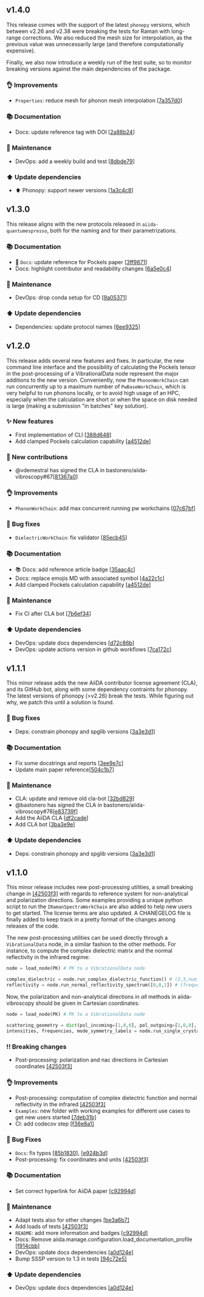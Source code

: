 ## v1.4.0

This release comes with the support of the latest `phonopy` versions, which between v2.26 and v2.38 were breaking the tests for
Raman with long-range corrections. We also reduced the mesh size for interpolation, as the previous value was unnecessarily
large (and therefore computationally expensive).

Finally, we also now introduce a weekly run of the test suite, so to monitor breaking versions against the main
dependencies of the package.


### 👌 Improvements

* `Properties`: reduce mesh for phonon mesh interpolation [[7a357d0](https://github.com/aiidateam/aiida-quantumespresso/commit/7a357d0f3a3c2a6a5725eb4fb96c38ed719a6021)]


### 📚 Documentation

* Docs: update reference tag with DOI [[2a88b24](https://github.com/aiidateam/aiida-quantumespresso/commit/2a88b24375400ed5bcc4c93939af4fa1dd301967)]


### 🔧 Maintenance

* DevOps: add a weekly build and test [[8dbde79](https://github.com/aiidateam/aiida-quantumespresso/commit/8dbde7911a75f925538b63932bf2c19c6dab7a11)]


### ⬆️ Update dependencies

* ⬆️ Phonopy: support newer versions [[1a3c4c8](https://github.com/aiidateam/aiida-quantumespresso/commit/1a3c4c8b6f12e3e95adea19e511d6d9ed7156c10)]



## v1.3.0

This release aligns with the new protocols released in `aiida-quantumespresso`, both for the naming and for their parametrizations.


### 📚 Documentation

* :notebook: `Docs`: update reference for Pockels paper [[3ff9871](https://github.com/aiidateam/aiida-quantumespresso/commit/3ff98717f7843d04f6b4e315746340ba744ed925)]
* Docs: highlight contributor and readability changes [[6a5e0c4](https://github.com/aiidateam/aiida-quantumespresso/commit/6a5e0c4c08002bcc250520ad1fe1886e75a37ee0)]


### 🔧 Maintenance

* DevOps: drop conda setup for CD [[9a05371](https://github.com/aiidateam/aiida-quantumespresso/commit/9a053710f10e35e1bb126c566020038379c305e3)]


### ⬆️ Update dependencies

* Dependencies: update protocol names [[6ee9325](https://github.com/aiidateam/aiida-quantumespresso/commit/6ee932534cedbf1de2a352f88e27741b91b3855c)]




## v1.2.0

This release adds several new features and fixes. In particular, the new command line interface and
the possibility of calculating the Pockels tensor in the post-processing of a VibrationalData node
represent the major additions to the new version. Conveniently, now the `PhononWorkChain` can run
concurrently up to a maximum number of `PwBaseWorkChain`, which is very helpful to run phonons locally,
or to avoid high usage of an HPC, especially when the calculation are short or when the space on disk
needed is large (making a submission "in batches" key solution).


### ✨ New features

* First implementation of CLI [[388d648](https://github.com/aiidateam/aiida-quantumespresso/commit/388d648b64778060b50fcf8e7095f6521e29d254)]
* Add clamped Pockels calculation capability [[a4512de](https://github.com/aiidateam/aiida-quantumespresso/commit/a4512de84b7c390d848e239ed0feb37a6fe900f1)]


### 🙏 New contributions

* @vdemestral has signed the CLA in bastonero/aiida-vibroscopy#67[[81367a0](https://github.com/aiidateam/aiida-quantumespresso/commit/81367a07e91a505c720c77c80c784dcf270f3280)]


### 👌 Improvements

* `PhononWorkChain`: add max concurrent running pw workchains [[07c67bf](https://github.com/aiidateam/aiida-quantumespresso/commit/07c67bfc89315fd0d3c57e07ac1955862a322ad8)]


### 🐛 Bug fixes

* `DielectricWorkChain`: fix validator [[85ecb45](https://github.com/aiidateam/aiida-quantumespresso/commit/85ecb45535cf30ee9fd976dc0effffab8acf0970)]


### 📚 Documentation

* :books: Docs: add reference article badge [[35aac4c](https://github.com/aiidateam/aiida-quantumespresso/commit/35aac4ccb793639ba1342c43d76762fa45198fd9)]
* Docs: replace emojis MD with associated symbol [[4a22c1c](https://github.com/aiidateam/aiida-quantumespresso/commit/4a22c1cea2798f82b906837d5c1e341232c1c756)]
* Add clamped Pockels calculation capability [[a4512de](https://github.com/aiidateam/aiida-quantumespresso/commit/a4512de84b7c390d848e239ed0feb37a6fe900f1)]


### 🔧 Maintenance

* Fix CI after CLA bot [[7b6ef34](https://github.com/aiidateam/aiida-quantumespresso/commit/7b6ef3402317e93b7ea9a97ff2673cf36fd360ca)]


### ⬆️ Update dependencies

* DevOps: update docs dependencies [[d72c86b](https://github.com/aiidateam/aiida-quantumespresso/commit/d72c86b32f9c5d339c07d00f5da8f5185afa4cf9)]
* DevOps: update actions version in github workflows [[7ca172c](https://github.com/aiidateam/aiida-quantumespresso/commit/7ca172cc331e078bc79ad02af0c78db6a67cd84f)]




## v1.1.1

This minor release adds the new AiiDA contributor license agreement (CLA), and its GitHub bot,
along with some dependency contraints for phonopy. The latest versions of phonopy (>v2.26)
break the tests. While figuring out why, we patch this until a solution is found.

### 🐛 Bug fixes

* Deps: constrain phonopy and spglib versions [[3a3e3d1](https://github.com/aiidateam/aiida-quantumespresso/commit/3a3e3d117e34c6a66fcdc74e1e21c6263c203565)]

### 📚 Documentation

* Fix some docstrings and reports [[3ee9e7c](https://github.com/aiidateam/aiida-quantumespresso/commit/3ee9e7cbd2f5e6b8f15229dafbed58ae7ef4fa0d)]
* Update main paper reference[[504c1b7](https://github.com/aiidateam/aiida-quantumespresso/commit/504c1b7b65a8852395d0ff3ec7271cb8c05c6931)]

### 🔧 Maintenance

* CLA: update and remove old cla-bot [[32bd829](https://github.com/aiidateam/aiida-quantumespresso/commit/32bd829987751deba056b7bfa739f6c82cf89d3e)]
* @bastonero has signed the CLA in bastonero/aiida-vibroscopy#78[[e83739f](https://github.com/aiidateam/aiida-quantumespresso/commit/e83739f6aaecfcb304f8cac3da6d54b93f0fafb7)]
* Add the AiiDA CLA [[df2cade](https://github.com/aiidateam/aiida-quantumespresso/commit/df2cade1bf200b8a2dd7004a48e40b118257f134)]
* Add CLA bot [[3ba3e9e](https://github.com/aiidateam/aiida-quantumespresso/commit/3ba3e9e9f094106254b1a8ee4c97b85e66b41f85)]

### ⬆️ Update dependencies

* Deps: constrain phonopy and spglib versions [[3a3e3d1](https://github.com/aiidateam/aiida-quantumespresso/commit/3a3e3d117e34c6a66fcdc74e1e21c6263c203565)]




## v1.1.0

This minor release includes new post-processing utilities, a small breaking change in [[42503f3]](https://github.com/bastonero/aiida-vibroscopy/commit/42503f312d9a812cfc46d4c4a03a78641201e1d3) with regards to reference system for non-analytical and polarization directions. Some examples providing
a unique python script to run the `IRamanSpectraWorkChain` are also added to help new users to get started. The license terms are also updated.
A CHANEGELOG file is finally added to keep track in a pretty format of the changes among releases of the code.

The new post-processing utilities can be used directly through a `VibrationalData` node, in a similar fashion to the other methods.
For instance, to compute the complex dielectric matrix and the normal reflectivity in the infrared regime:

```python
node = load_node(PK) # PK to a VibrationalData node

complex_dielectric = node.run_complex_dielectric_function() # (3,3,num_steps) shape complex array; num_steps are the number of frequency points where the function is evaluated
reflectivity = node.run_normal_reflectivity_spectrum([0,0,1]) # (frequency points, reflectance value), [0,0,1] is the orthogonal direction index probed via q.eps.q
```

Now, the polarization and non-analytical directions in _all_ methods in aiida-vibroscopy should be given in Cartesian coordinates:

```python
node = load_node(PK) # PK to a VibrationalData node

scattering_geometry = dict(pol_incoming=[1,0,0], pol_outgoing=[1,0,0], nac_direction=[0,0,1]) # corresponding to ZXXZ scattering setup
intensities, frequencies, mode_symmetry_labels = node.run_single_crystal_raman_intensities(**scattering_geometry)
```

### ‼️ Breaking changes

* Post-processing: polarization and nac directions in Cartesian coordinates [[42503f3]](https://github.com/bastonero/aiida-vibroscopy/commit/42503f312d9a812cfc46d4c4a03a78641201e1d3)

### 👌 Improvements

* Post-processing: computation of complex dielectric function and normal reflectivity in the infrared [[42503f3]](https://github.com/bastonero/aiida-vibroscopy/commit/42503f312d9a812cfc46d4c4a03a78641201e1d3)
* `Examples`: new folder with working examples for different use cases to get new users started [[7deb31b]](https://github.com/bastonero/aiida-vibroscopy/commit/7deb31b5f547ca16e4522be960b4aa5bbe13fccf)
* CI: add codecov step [[f36e8a1]](https://github.com/bastonero/aiida-vibroscopy/commit/f36e8a10566af68843546bae428560dff393aaf1)

### 🐛 Bug Fixes

* `Docs`: fix typos [[85b1830]](https://github.com/bastonero/aiida-vibroscopy/commit/85b18305be6e7e76efce35d9e4ae4c5a3547f9bc), [[e924b3d]](https://github.com/bastonero/aiida-vibroscopy/commit/e924b3dd436a67192f6c0780ff3a318581ab1fc5)
* Post-processing: fix coordinates and units [[42503f3]](https://github.com/bastonero/aiida-vibroscopy/commit/42503f312d9a812cfc46d4c4a03a78641201e1d3)

### 📚 Documentation

* Set correct hyperlink for AiiDA paper [[c92994d]](https://github.com/bastonero/aiida-vibroscopy/commit/c92994de36c336a265ac262eea2dc8d77fb11f08)

### 🔧 Maintenance

* Adapt tests also for other changes [[be3a6b7]](https://github.com/bastonero/aiida-vibroscopy/commit/be3a6b7d67926816957634fd7b520cd021532f0f)
* Add loads of tests [[42503f3]](https://github.com/bastonero/aiida-vibroscopy/commit/42503f312d9a812cfc46d4c4a03a78641201e1d3)
* `README`: add more information and badges [[c92994d]](https://github.com/bastonero/aiida-vibroscopy/commit/c92994de36c336a265ac262eea2dc8d77fb11f08)
* Docs: Remove aiida.manage.configuration.load_documentation_profile [[f914cbb]](https://github.com/bastonero/aiida-vibroscopy/commit/f914cbb5460d4f988dd117628890a8f53f1c976a)
* DevOps: update docs dependencies [[a0d124e]](https://github.com/bastonero/aiida-vibroscopy/commit/a0d124ee24cb287f9d90583b389f38d6b6265b9e)
* Bump SSSP version to 1.3 in tests [[94c72e5]](https://github.com/bastonero/aiida-vibroscopy/commit/94c72e5183584af08d9874fe2b6fc2ad41fce1b5)

### ⬆️ Update dependencies

* DevOps: update docs dependencies [[a0d124e]](https://github.com/bastonero/aiida-vibroscopy/commit/a0d124ee24cb287f9d90583b389f38d6b6265b9e)

